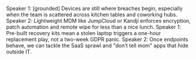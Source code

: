 Speaker 1: [grounded] Devices are still where breaches begin, especially when the team is scattered across kitchen tables and coworking hubs.
Speaker 2: Lightweight MDM like JumpCloud or Kandji enforces encryption, patch automation and remote wipe for less than a nice lunch.
Speaker 1: Pre-built recovery kits mean a stolen laptop triggers a one-hour replacement play, not a two-week GDPR panic.
Speaker 2: Once endpoints behave, we can tackle the SaaS sprawl and "don’t tell mom" apps that hide outside IT.
